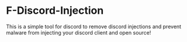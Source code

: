 # F-Discord-Injection
This is a simple tool for discord to remove discord injections and prevent malware from injecting your discord client and open source!
